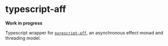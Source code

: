 # typescript-aff

**Work in progress**

Typescript wrapper for [`purescript-aff`](https://github.com/purescript-contrib/purescript-aff), an asynchronous effect monad and threading model. 

